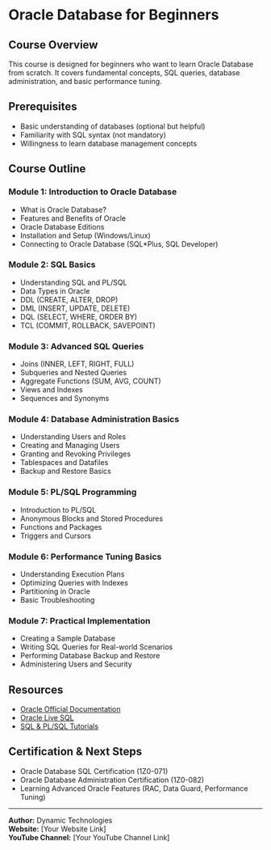 # Oracle Database for Beginners

## Course Overview
This course is designed for beginners who want to learn Oracle Database from scratch. It covers fundamental concepts, SQL queries, database administration, and basic performance tuning.

## Prerequisites
- Basic understanding of databases (optional but helpful)
- Familiarity with SQL syntax (not mandatory)
- Willingness to learn database management concepts

## Course Outline

### **Module 1: Introduction to Oracle Database**
- What is Oracle Database?
- Features and Benefits of Oracle
- Oracle Database Editions
- Installation and Setup (Windows/Linux)
- Connecting to Oracle Database (SQL*Plus, SQL Developer)

### **Module 2: SQL Basics**
- Understanding SQL and PL/SQL
- Data Types in Oracle
- DDL (CREATE, ALTER, DROP)
- DML (INSERT, UPDATE, DELETE)
- DQL (SELECT, WHERE, ORDER BY)
- TCL (COMMIT, ROLLBACK, SAVEPOINT)

### **Module 3: Advanced SQL Queries**
- Joins (INNER, LEFT, RIGHT, FULL)
- Subqueries and Nested Queries
- Aggregate Functions (SUM, AVG, COUNT)
- Views and Indexes
- Sequences and Synonyms

### **Module 4: Database Administration Basics**
- Understanding Users and Roles
- Creating and Managing Users
- Granting and Revoking Privileges
- Tablespaces and Datafiles
- Backup and Restore Basics

### **Module 5: PL/SQL Programming**
- Introduction to PL/SQL
- Anonymous Blocks and Stored Procedures
- Functions and Packages
- Triggers and Cursors

### **Module 6: Performance Tuning Basics**
- Understanding Execution Plans
- Optimizing Queries with Indexes
- Partitioning in Oracle
- Basic Troubleshooting

### **Module 7: Practical Implementation**
- Creating a Sample Database
- Writing SQL Queries for Real-world Scenarios
- Performing Database Backup and Restore
- Administering Users and Security

## Resources
- [Oracle Official Documentation](https://docs.oracle.com/en/database/)
- [Oracle Live SQL](https://livesql.oracle.com/)
- [SQL & PL/SQL Tutorials](https://www.oracle.com/database/technologies/appdev/sql.html)

## Certification & Next Steps
- Oracle Database SQL Certification (1Z0-071)
- Oracle Database Administration Certification (1Z0-082)
- Learning Advanced Oracle Features (RAC, Data Guard, Performance Tuning)

---
**Author:** Dynamic Technologies  
**Website:** [Your Website Link]  
**YouTube Channel:** [Your YouTube Channel Link]  

